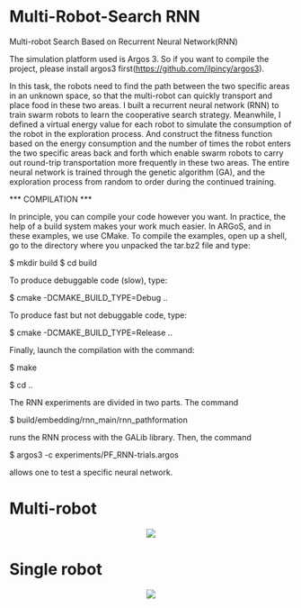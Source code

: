 # Multi-Robot-Search RNN
Multi-robot Search Based on Recurrent Neural Network(RNN)

The simulation platform used is Argos 3. So if you want to compile the project, please install argos3 first(https://github.com/ilpincy/argos3).

In this task, the robots need to find the path between the two specific areas in an unknown space, so that the multi-robot can quickly transport and place food in these two areas. I built a recurrent neural network (RNN) to train swarm robots to learn the cooperative search strategy. Meanwhile, I defined a virtual energy value for each robot to simulate the consumption of the robot in the exploration process. And construct the fitness function based on the energy consumption and the number of times the robot enters the two specific areas back and forth which enable swarm robots to carry out round-trip transportation more frequently in these two areas. The entire neural network is trained through the genetic algorithm (GA), and the exploration process from random to order during the continued training.

*** COMPILATION ***

In principle, you can compile your code however you want. In practice,
the help of a build system makes your work much easier. In ARGoS, and
in these examples, we use CMake. To compile the examples, open up a
shell, go to the directory where you unpacked the tar.bz2 file and
type:

$ mkdir build
$ cd build

To produce debuggable code (slow), type:

$ cmake -DCMAKE_BUILD_TYPE=Debug ..

To produce fast but not debuggable code, type:

$ cmake -DCMAKE_BUILD_TYPE=Release ..

Finally, launch the compilation with the command:

$ make

$ cd ..

The RNN experiments are divided in two parts. The
command

$ build/embedding/rnn_main/rnn_pathformation

runs the RNN process with the GALib library. Then, the command

$ argos3 -c experiments/PF_RNN-trials.argos

allows one to test a specific neural network.

# Multi-robot
<div align=center><img src="https://user-images.githubusercontent.com/57821839/112744337-da663400-8fd1-11eb-9b0a-06af2323da07.gif"/></div>



# Single robot
<div align=center><img src="https://user-images.githubusercontent.com/57821839/112744361-11d4e080-8fd2-11eb-9e2f-a4060c464394.gif"/></div>


